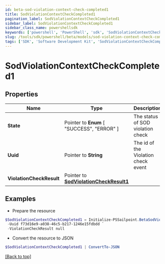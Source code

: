 ```yaml
---
id: beta-sod-violation-context-check-completed1
title: SodViolationContextCheckCompleted1
pagination_label: SodViolationContextCheckCompleted1
sidebar_label: SodViolationContextCheckCompleted1
sidebar_class_name: powershellsdk
keywords: ['powershell', 'PowerShell', 'sdk', 'SodViolationContextCheckCompleted1', 'BetaSodViolationContextCheckCompleted1'] 
slug: /tools/sdk/powershell/beta/models/sod-violation-context-check-completed1
tags: ['SDK', 'Software Development Kit', 'SodViolationContextCheckCompleted1', 'BetaSodViolationContextCheckCompleted1']
---
```



# SodViolationContextCheckCompleted1

## Properties

Name | Type | Description | Notes
------------ | ------------- | ------------- | -------------
**State** |  Pointer to  **Enum** [  "SUCCESS",    "ERROR" ] | The status of SOD violation check | [optional] 
**Uuid** |  Pointer to **String** | The id of the Violation check event | [optional] 
**ViolationCheckResult** |  Pointer to [**SodViolationCheckResult1**](sod-violation-check-result1) |  | [optional] 

## Examples

- Prepare the resource
```powershell
$SodViolationContextCheckCompleted1 = Initialize-PSSailpoint.BetaSodViolationContextCheckCompleted1  -State SUCCESS `
 -Uuid f73d16e9-a038-46c5-b217-1246e15fdbdd `
 -ViolationCheckResult null
```

- Convert the resource to JSON
```powershell
$SodViolationContextCheckCompleted1 | ConvertTo-JSON
```


[[Back to top]](#) 

